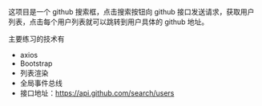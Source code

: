这项目是一个 github 搜索框，点击搜索按钮向 github 接口发送请求，获取用户列表，点击每个用户列表就可以跳转到用户具体的 github 地址。

主要练习的技术有

- axios
- Bootstrap
- 列表渲染
- 全局事件总线
- 接口地址：https://api.github.com/search/users
